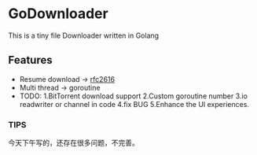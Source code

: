 # GoDownloader

This is a tiny file Downloader written in Golang

## Features

- Resume download -> [rfc2616](https://datatracker.ietf.org/doc/html/rfc2616)
- Multi thread -> goroutine
- TODO: 1.BitTorrent download support 2.Custom goroutine number 3.io readwriter or channel in code 4.fix BUG 5.Enhance the UI experiences.

### TIPS
今天下午写的，还存在很多问题，不完善。